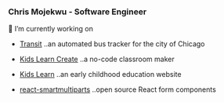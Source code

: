 ### Chris Mojekwu - Software Engineer

🔭 I’m currently working on

- [Transit](https://www.transit-chi.com/) ..an automated bus tracker for the city of Chicago

- [Kids Learn Create](https://kidslearn.fun/create) ..a no-code classroom maker

- [Kids Learn](https://kidslearn.fun/) ..an early childhood education website

- [react-smartmultiparts](https://www.npmjs.com/package/react-smartmultiparts) ..open source React form components


